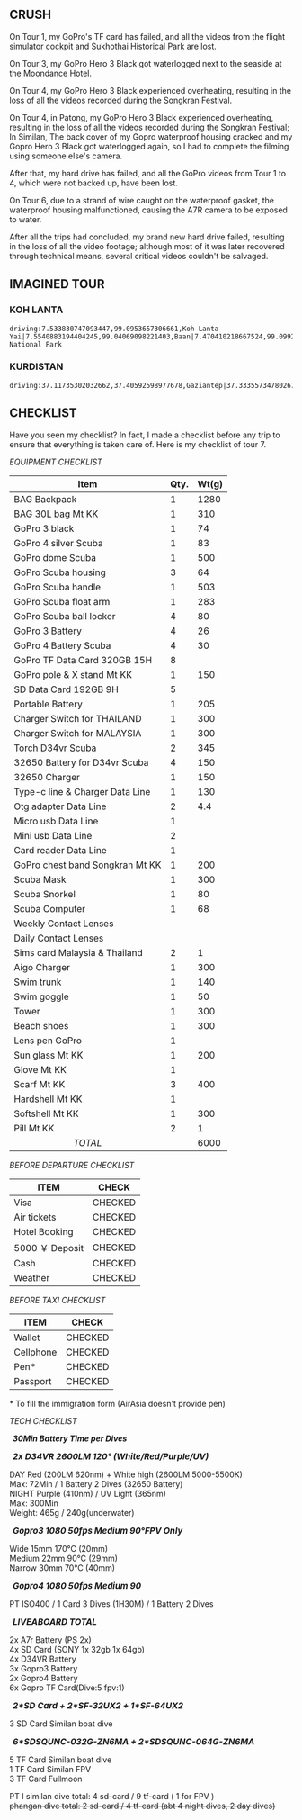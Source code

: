 ## CRUSH

On Tour 1, my GoPro's TF card has failed, and all the videos from the flight simulator cockpit and Sukhothai Historical Park are lost.

On Tour 3, my GoPro Hero 3 Black got waterlogged next to the seaside at the Moondance Hotel.

On Tour 4, my GoPro Hero 3 Black experienced overheating, resulting in the loss of all the videos recorded during the Songkran Festival.

On Tour 4, in Patong, my GoPro Hero 3 Black experienced overheating, resulting in the loss of all the videos recorded during the Songkran Festival; In Similan, The back cover of my Gopro waterproof housing cracked and my Gopro Hero 3 Black got waterlogged again, so I had to complete the filming using someone else's camera.

After that, my hard drive has failed, and all the GoPro videos from Tour 1 to 4, which were not backed up, have been lost.

On Tour 6, due to a strand of wire caught on the waterproof gasket, the waterproof housing malfunctioned, causing the A7R camera to be exposed to water.

After all the trips had concluded, my brand new hard drive failed, resulting in the loss of all the video footage; although most of it was later recovered through technical means, several critical videos couldn't be salvaged.

## IMAGINED TOUR

### KOH LANTA

```<a-map>
driving:7.533830747093447,99.0953657306661,Koh Lanta Yai|7.5540883194404245,99.04069098221403,Baan|7.470410218667524,99.09929031355453,Lanta National Park
```

### KURDISTAN

```<a-map>
driving:37.11735302032662,37.40592598977678,Gaziantep|37.333557347802675,40.721859874379845,Mardin|37.143386389628446,42.68219186019897,Zakho|38.50646866472731,43.4068485734499,Van
```

## CHECKLIST

Have you seen my checklist? In fact, I made a checklist before any trip to ensure that everything is taken care of. Here is my checklist of tour 7.


_EQUIPMENT CHECKLIST_

| Item                                                                                                      | Qty. | Wt(g) |
| --------------------------------------------------------------------------------------------------------- | ---- | ----- |
| <a-bg bg="#000" color="#fff">BAG</a-bg> Backpack                                                          | 1    | 1280  |
| <a-bg bg="#000" color="#fff">BAG</a-bg> 30L bag <a-bg bg="#5b8c00">Mt KK</a-bg>                           | 1    | 310   |
| <a-bg bg="#ad8b00">GoPro</a-bg> 3 black                                                                   | 1    | 74    |
| <a-bg bg="#ad8b00">GoPro</a-bg> 4 silver <a-bg bg="#13c2c2">Scuba</a-bg>                                  | 1    | 83    |
| <a-bg bg="#ad8b00">GoPro</a-bg> dome <a-bg bg="#13c2c2">Scuba</a-bg>                                      | 1    | 500   |
| <a-bg bg="#ad8b00">GoPro</a-bg> <a-bg bg="#13c2c2">Scuba</a-bg> housing                                   | 3    | 64    |
| <a-bg bg="#ad8b00">GoPro</a-bg> <a-bg bg="#13c2c2">Scuba</a-bg> handle                                    | 1    | 503   |
| <a-bg bg="#ad8b00">GoPro</a-bg> <a-bg bg="#13c2c2">Scuba</a-bg> float arm                                 | 1    | 283   |
| <a-bg bg="#ad8b00">GoPro</a-bg> <a-bg bg="#13c2c2">Scuba</a-bg> ball locker                               | 4    | 80    |
| <a-bg bg="#ad8b00">GoPro</a-bg> 3 <a-bg bg="#999">Battery</a-bg>                                          | 4    | 26    |
| <a-bg bg="#ad8b00">GoPro</a-bg> 4 <a-bg bg="#999">Battery</a-bg> <a-bg bg="#13c2c2">Scuba</a-bg>          | 4    | 30    |
| <a-bg bg="#ad8b00">GoPro</a-bg> TF <a-bg bg="#389e0d">Data</a-bg> Card 320GB 15H                          | 8    |       |
| <a-bg bg="#ad8b00">GoPro</a-bg> pole & X stand <a-bg bg="#5b8c00">Mt KK</a-bg>                            | 1    | 150   |
| SD <a-bg bg="#389e0d">Data</a-bg> Card 192GB 9H                                                           | 5    |       |
| Portable <a-bg bg="#999">Battery</a-bg>                                                                   | 1    | 205   |
| <a-bg bg="#999">Charger</a-bg> Switch for THAILAND                                                        | 1    | 300   |
| <a-bg bg="#999">Charger</a-bg> Switch for MALAYSIA                                                        | 1    | 300   |
| Torch D34vr <a-bg bg="#13c2c2">Scuba</a-bg>                                                               | 2    | 345   |
| 32650 <a-bg bg="#999">Battery</a-bg> for D34vr <a-bg bg="#13c2c2">Scuba</a-bg>                            | 4    | 150   |
| 32650 <a-bg bg="#999">Charger </a-bg>                                                                     | 1    | 150   |
| Type-c line & <a-bg bg="#999">Charger</a-bg> <a-bg bg="#389e0d">Data Line</a-bg>                          | 1    | 130   |
| Otg adapter <a-bg bg="#389e0d">Data Line</a-bg>                                                           | 2    | 4.4   |
| Micro usb <a-bg bg="#389e0d">Data Line</a-bg>                                                             | 1    |       |
| Mini usb <a-bg bg="#389e0d">Data Line</a-bg>                                                              | 2    |       |
| Card reader <a-bg bg="#389e0d">Data Line</a-bg>                                                           | 1    |       |
| <a-bg bg="#ad8b00">GoPro</a-bg> chest band <a-bg bg="red">Songkran</a-bg> <a-bg bg="#5b8c00">Mt KK</a-bg> | 1    | 200   |
| <a-bg bg="#13c2c2">Scuba</a-bg> Mask                                                                      | 1    | 300   |
| <a-bg bg="#13c2c2">Scuba</a-bg> Snorkel                                                                   | 1    | 80    |
| <a-bg bg="#13c2c2">Scuba</a-bg> Computer                                                                  | 1    | 68    |
| Weekly Contact Lenses                                                                                     |      |       |
| Daily Contact Lenses                                                                                      |      |       |
| Sims card Malaysia & Thailand                                                                             | 2    | 1     |
| Aigo <a-bg bg="#999">Charger </a-bg>                                                                      | 1    | 300   |
| Swim trunk                                                                                                | 1    | 140   |
| Swim goggle                                                                                               | 1    | 50    |
| Tower                                                                                                     | 1    | 300   |
| Beach shoes                                                                                               | 1    | 300   |
| Lens pen <a-bg bg="#ad8b00">GoPro</a-bg>                                                                  | 1    |       |
| Sun glass <a-bg bg="#5b8c00">Mt KK</a-bg>                                                                 | 1    | 200   |
| Glove <a-bg bg="#5b8c00">Mt KK</a-bg>                                                                     | 1    |       |
| Scarf <a-bg bg="#5b8c00">Mt KK</a-bg>                                                                     | 3    | 400   |
| Hardshell <a-bg bg="#5b8c00">Mt KK</a-bg>                                                                 | 1    |       |
| Softshell <a-bg bg="#5b8c00">Mt KK</a-bg>                                                                 | 1    | 300   |
| Pill <a-bg bg="#5b8c00">Mt KK</a-bg>                                                                      | 2    | 1     |
| <div style="text-align:center"><i>TOTAL</i></div>                                                         |      | 6000  |

_BEFORE DEPARTURE CHECKLIST_

| ITEM            | CHECK                           |
| --------------- | ------------------------------- |
| Visa            | <a-bg bg="green">CHECKED</a-bg> |
| Air tickets     | <a-bg bg="green">CHECKED</a-bg> |
| Hotel Booking   | <a-bg bg="green">CHECKED</a-bg> |
| 5000 ￥ Deposit | <a-bg bg="green">CHECKED</a-bg> |
| Cash            | <a-bg bg="green">CHECKED</a-bg> |
| Weather         | <a-bg bg="green">CHECKED</a-bg> |

_BEFORE TAXI CHECKLIST_

| ITEM      | CHECK                           |
| --------- | ------------------------------- |
| Wallet    | <a-bg bg="green">CHECKED</a-bg> |
| Cellphone | <a-bg bg="green">CHECKED</a-bg> |
| Pen\*     | <a-bg bg="green">CHECKED</a-bg> |
| Passport  | <a-bg bg="green">CHECKED</a-bg> |

\* To fill the immigration form (AirAsia doesn't provide pen)

_TECH CHECKLIST_

<a-bg bg="#ffffb8" color="#000" style="padding:3px 6px"><b><i>30Min Battery Time per Dives</i></b></a-bg>

<a-bg bg="#333" style="font-size:15px;padding:3px 6px"><b><i>2x D34VR 2600LM 120° (White/Red/Purple/UV)</i></b></a-bg>

<a-bg bg="#ffffb8" color="#000">DAY</a-bg> Red (200LM 620nm) + White high (2600LM 5000-5500K)<br/>
Max: 72Min / 1 Battery 2 Dives (32650 Battery)<br/>
<a-bg bg="#ffffb8" color="#000">NIGHT</a-bg> Purple (410nm) / UV Light (365nm)<br/>
Max: 300Min<br/>
Weight: 465g / 240g(underwater)

<a-bg bg="#333" style="font-size:15px;padding:3px 6px"><b><i>Gopro3 1080 50fps Medium 90°FPV Only</i></b></a-bg>

Wide 15mm 170°C  (20mm)<br/>
Medium 22mm 90°C  (29mm)<br/>
Narrow 30mm 70°C  (40mm)

<a-bg bg="#333" style="font-size:15px;padding:3px 6px"><b><i>Gopro4 1080 50fps Medium 90</i></b></a-bg>

PT ISO400 / 1 Card 3 Dives (1H30M) / 1 Battery 2 Dives

<a-bg bg="#333" style="font-size:15px;padding:3px 6px"><b><i>LIVEABOARD TOTAL</i></b></a-bg>

2x A7r Battery (PS 2x)<br/>
4x SD Card (SONY 1x 32gb 1x 64gb)<br/>
4x D34VR Battery<br/>
3x Gopro3 Battery<br/>
2x Gopro4 Battery<br/>
6x Gopro TF Card(Dive:5 fpv:1)

<a-bg bg="#333" style="font-size:15px;padding:3px 6px"><b><i>2\*SD Card + 2\*SF-32UX2 + 1\*SF-64UX2</i></b></a-bg>

3 SD Card Similan boat dive

<a-bg bg="#333" style="font-size:15px;padding:3px 6px"><b><i>6\*SDSQUNC-032G-ZN6MA + 2\*SDSQUNC-064G-ZN6MA</i></b></a-bg>

5 TF Card Similan boat dive<br/>
1 TF Card Similan FPV<br/>
3 TF Card Fullmoon

PT I similan dive total: 4 sd-card / 9 tf-card ( 1 for FPV )<br/>
<del>phangan dive total: 2 sd-card / 4 tf-card (abt 4 night dives, 2 day dives)</del>
